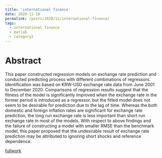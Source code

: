 ```yaml
---
title: 'international finance'
date: 2020-12-10
permalink: /posts/2020/12/international-finance/
tags:
  - international finance
  - matlab
  - category2
---
```


# Abstract
This paper constructed regression models on exchange rate prediction and conducted predicting process with different combinations of regressors. Identification was based on KRW-USD exchange rate data from June 2001 to December 2020. Comparisons of regression results suggest that the fitness of the model is significantly improved when the exchange rate in the former period is introduced as a regressor, but the fitted model does not seem to be desirable for prediction due to the lag of time. Whereas the both domestic and foreign inflation rates are significant for exchange rate prediction, the long run exchange rate is less important than short run exchange rate in most of the models. With respect to above findings and the failure of constructing a model with smaller RMSE than the benchmark model, this paper proposed that the undesirable result of exchange rate prediction may be attributed to ignoring short shocks and reference dependence.

[fullwork](https://leonequ.github.io/files/final_report_2020150363_QU.pdf)
